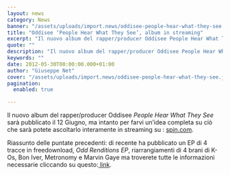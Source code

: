 ```yaml
---
layout: news
category: News
banner: "/assets/uploads/import.news/oddisee-people-hear-what-they-see.jpg"
title: "Oddisee ‘People Hear What They See’, album in streaming"
excerpt: "Il nuovo album del rapper/producer Oddisee People Hear What They See sarà pubblicato il 12 Giugno, ma intanto per farvi un’idea completa su ciò che sarà potete ascoltarlo interamente in streaming su : spin.com. Riassunto delle puntate precedenti: di recente ha pubblicato un EP di 4 tracce  in freedownload, Odd Renditions EP, riarrangiamenti di 4 brani [&hellip"
quote: ""
description: "Il nuovo album del rapper/producer Oddisee People Hear What They See sarà pubblicato il 12 Giugno, ma intanto per farvi un’idea completa su ciò che sarà potete ascoltarlo interamente in streaming su : spin.com. Riassunto delle puntate precedenti: di recente ha pubblicato un EP di 4 tracce  in freedownload, Odd Renditions EP, riarrangiamenti di 4 brani [&hellip"
keywords: ""
date: 2012-05-30T00:00:00.000+01:00
author: "Giuseppe Net"
cover: "/assets/uploads/import.news/oddisee-people-hear-what-they-see.jpg"
pagination:
  enabled: true

---
```


Il nuovo album del rapper/producer Oddisee _People Hear What They See_ sarà pubblicato il 12 Giugno, ma intanto per farvi un’idea completa su ciò che sarà potete ascoltarlo interamente in streaming su : [spin.com](http://www.spin.com/blogs/first-spin-hear-oddisees-people-hear-what-they-see).

Riassunto delle puntate precedenti: di recente ha pubblicato un EP di 4 tracce in freedownload, _Odd Renditions EP_, riarrangiamenti di 4 brani di K-Os, Bon Iver, Metronomy e Marvin Gaye ma troverete tutte le informazioni necessarie cliccando su questo:[ link](https://hotmc.com/oddisee-odd-renditions-ep-in-freedownload/).